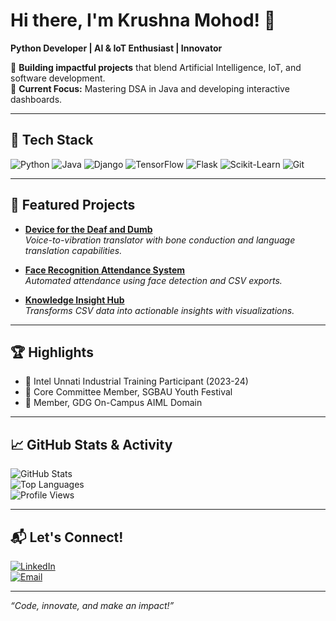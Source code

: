 # Hi there, I'm Krushna Mohod! 👋

**Python Developer | AI & IoT Enthusiast | Innovator**

🚀 **Building impactful projects** that blend Artificial Intelligence, IoT, and software development.  
🎯 **Current Focus:** Mastering DSA in Java and developing interactive dashboards.  

---

## 🔧 Tech Stack
![Python](https://img.shields.io/badge/Python-3776AB?style=flat&logo=python&logoColor=white)
![Java](https://img.shields.io/badge/Java-007396?style=flat&logo=java&logoColor=white)
![Django](https://img.shields.io/badge/Django-092E20?style=flat&logo=django&logoColor=white)
![TensorFlow](https://img.shields.io/badge/TensorFlow-FF6F00?style=flat&logo=tensorflow&logoColor=white)
![Flask](https://img.shields.io/badge/Flask-000000?style=flat&logo=flask&logoColor=white)
![Scikit-Learn](https://img.shields.io/badge/Scikit--Learn-F7931E?style=flat&logo=scikit-learn&logoColor=white)
![Git](https://img.shields.io/badge/Git-F05032?style=flat&logo=git&logoColor=white)

---

## 🌟 Featured Projects
- **[Device for the Deaf and Dumb](#)**  
  *Voice-to-vibration translator with bone conduction and language translation capabilities.*
  
- **[Face Recognition Attendance System](#)**  
  *Automated attendance using face detection and CSV exports.*

- **[Knowledge Insight Hub](https://github.com/krushnamohod/Knowledgeinsight_hub)**  
  *Transforms CSV data into actionable insights with visualizations.*

---

## 🏆 Highlights
- 📜 Intel Unnati Industrial Training Participant (2023-24)  
- 🎉 Core Committee Member, SGBAU Youth Festival  
- 🤝 Member, GDG On-Campus AIML Domain  

---

## 📈 GitHub Stats & Activity
![GitHub Stats](https://github-readme-stats.vercel.app/api?username=KrushnaMohod&show_icons=true&theme=tokyonight)  
![Top Languages](https://github-readme-stats.vercel.app/api/top-langs/?username=KrushnaMohod&layout=compact&theme=tokyonight)  
![Profile Views](https://komarev.com/ghpvc/?username=KrushnaMohod&color=brightgreen)

---

## 📬 Let's Connect!
[![LinkedIn](https://img.shields.io/badge/LinkedIn-0A66C2?style=flat&logo=linkedin&logoColor=white)](https://www.linkedin.com/in/krushna-mohod/)  
[![Email](https://img.shields.io/badge/Gmail-D14836?style=flat&logo=gmail&logoColor=white)](mailto:Krushnamohod47@gmail.com)

---

*“Code, innovate, and make an impact!”*
